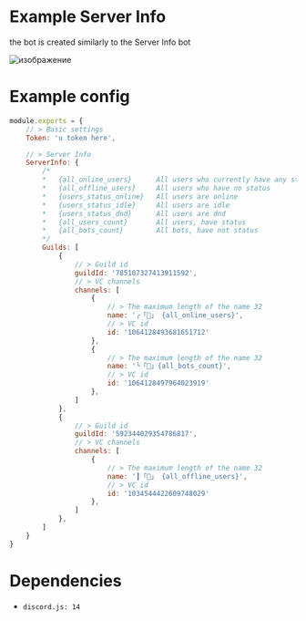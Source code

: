 # Example Server Info
the bot is created similarly to the Server Info bot

![изображение](https://user-images.githubusercontent.com/71918286/217628482-a790e2f5-ff26-41ea-ae94-878109c38ea9.png)
# Example config
```js
module.exports = {
	// > Basic settings
	Token: 'u token here',

	// > Server Info
	ServerInfo: {
		/*
		*	{all_online_users}		All users who currently have any status (not autonomous)
		*	{all_offline_users}		All users who have no status
		*	{users_status_online}	All users are online
		*	{users_status_idle}		All users are idle
		*	{users_status_dnd}		All users are dnd
		*	{all_users_count}		All users, have status
		*	{all_bots_count}		All bots, have not status
		*/
		Guilds: [
			{
				// > Guild id
				guildId: '785107327413911592',
				// > VC channels
				channels: [
					{
						// > The maximum length of the name 32
						name: '╭「👥」 {all_online_users}',
						// > VC id
						id: '1064128493681651712'
					},
					{
						// > The maximum length of the name 32
						name: '╰「🤖」{all_bots_count}',
						// > VC id
						id: '1064128497964023919'
					},
				]
			},
			{
				// > Guild id
				guildId: '592344029354786817',
				// > VC channels
				channels: [
					{
						// > The maximum length of the name 32
						name: '┃「👤」 {all_offline_users}',
						// > VC id
						id: '1034544422609748029'
					},
				]
			},
		]
	}
}
```
# Dependencies
* `discord.js: 14`
